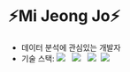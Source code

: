 # ⚡Mi Jeong Jo⚡
- 데이터 분석에 관심있는 개발자 <br>
- 기술 스택: <img src="https://img.shields.io/badge/Python-3766AB?style=flat-square&logo=Python&logoColor=white"/></a> &nbsp; <img src="https://img.shields.io/badge/Tensorflow-FF6F00?style=flat-square&logo=Tensorflow&logoColor=white"/></a> &nbsp; <img src="https://img.shields.io/badge/Django-092E20?style=flat-square&logo=Django&logoColor=white"/></a> &nbsp;<img src="https://img.shields.io/badge/SpringBoot-6DB33F?style=flat-square&logo=Spring&logoColor=white"/></a> &nbsp;
